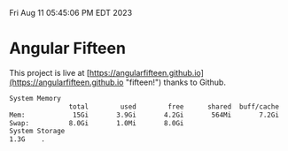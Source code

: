 Fri Aug 11 05:45:06 PM EDT 2023

# Angular Fifteen


This project is live at [https://angularfifteen.github.io](https://angularfifteen.github.io "fifteen!") thanks to Github.

```bash
System Memory
               total        used        free      shared  buff/cache   available
Mem:            15Gi       3.9Gi       4.2Gi       564Mi       7.2Gi        10Gi
Swap:          8.0Gi       1.0Mi       8.0Gi
System Storage
1.3G	.
```
